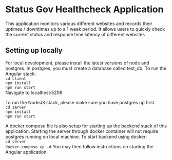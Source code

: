 # Status Gov Healthcheck Application
This application monitors various different websites and records their uptimes / downtimes up to
a 1 week period. It allows users to quickly check the current status and response time latency of
different websites

## Setting up locally
For local development, please install the latest versions of node and postgres. In postgres, you must create
a database called test_db.
To run the Angular stack:\
`cd client`\
`npm install`\
`npm run start`\
Navigate to localhost:5206

To run the NodeJS stack, please make sure you have postgres up first.\
`cd server`\
`npm install`\
`npm run start`

A docker compose file is also setup for starting up the backend stack of this application. Starting the server
through docker container will not require postgres running on local machine. To start backend using docker:\
`cd server`\
`docker-compose up -d`
You may then follow instructions on starting the Angular application.
